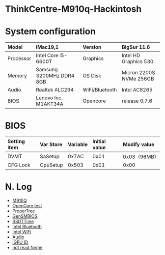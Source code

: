 # ThinkCentre-M910q-Hackintosh

# System configuration
|Model  |iMac19,1  |Version	|BigSur 11.6|
| :----- | :----- |:----- |:----- |
|Processor |Intel Core i5-6600T	|Graphics	|Intel HD Graphics 530|
|Memory	   |Samsung 3200MHz DDR4 8GB	|OS Disk	|Micron 2200S NVMe 256GB|
|Audio	   |Realtek ALC294	|WiFi/Bluetooth	|Intel AC8265|
|BIOS      |Lenovo Inc. M1AKT34A  | Opencore| release 0.7.6


# BIOS

|Setting item|Var Store|Variable|Initial value|Modify value|
| :----- | :----- |:----- |:----- |:----- |
|DVMT|SaSetup|0x7AC|0x01|0x03（96MB）|
|CFG Lock|CpuSetup|0x503|0x01|0x00 |

# N. Log

+ [M910Q](https://github.com/gxz0233/M910Q_Hackintosh)
+ [OpenCore test](https://opencore.slowgeek.com/)
+ [ProperTree](https://github.com/corpnewt/ProperTree)
+ [GenSMBIOS](https://github.com/corpnewt/GenSMBIOS)
+ [SSDTTime](https://github.com/corpnewt/SSDTTime)
+ [Intel Bluetooth](https://github.com/OpenIntelWireless/IntelBluetoothFirmware)
+ [Intel WiFi](https://github.com/OpenIntelWireless/itlwm)
+ [Audio](https://github.com/acidanthera/appleALC/wiki/Supported-codecs)
+ [iGPU ID](https://blog.daliansky.net/Intel-core-display-platformID-finishing.html)
+ [not read Nvme](https://zhuanlan.zhihu.com/p/371775428?ivk_sa=1024320u)
